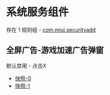 # 系统服务组件

存在 1 规则组 - [com.miui.securityadd](/src/apps/com.miui.securityadd.ts)

## 全屏广告-游戏加速广告弹窗

默认禁用 - 点击X

- [快照-0](https://i.gkd.li/i/13914659)
- [快照-1](https://i.gkd.li/i/14668629)
